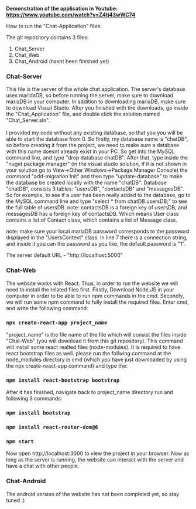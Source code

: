 **Demonstration of the application in Youtube: https://www.youtube.com/watch?v=Z4tj43wWC74**

How to run the "Chat-Application" files.

The git repository contains 3 files:
1. Chat_Server
2. Chat_Web
3. Chat_Android (hasnt been finished yet)

<h3>Chat-Server</h3>
This file is the server of the whole chat application. The server's database uses maridaDB, so before running the server, make sure to download mariaDB in your computer. In addition to downloading mariaDB, make sure to download Visual Studio. After you finished with the downloads, go inside the "Chat_Application" file, and double click the solution named "Chat_Server.sln".
<br>
<br>
I provided my code without any existing database, so that you you will be able to start the database from 0. So firstly, my database name is "chatDB", so before creating it from the project, we need to make sure a database with this name doesnt already exist in your PC. So get into the MySQL command line, and type "drop database chatDB". After that, type inside the "nuget package manager" (in the visual studio solution, if it is not shown in your solution go to View->Other Windows->Package Manager Console) the command "add-migration Init" and then type "update-database" to make the database be created locally with the name "chatDB". Database "chatDB", consists 3 tables: "usersDB", "contactsDB" and "messagesDB". So for example, to see if a user has been really added to the database, go to the MySQL command line and type "select * from chatDB.usersDB;" to see the full table of usersDB. note: contactsDB is a foreign key of usersDB, and messagesDB has a foreign key of contactsDB. Which means User class contains a list of Contact class, which contains a list of Message class.
 
note: make sure your local mariaDB password corresponds to the password displayed in the "UsersContext" class. In line 7 there is a connection string, and inside it you can the password as you like, the default password is "1".

The server default URL - "http://localhost:5000"
 
<h3>Chat-Web</h3>
The website works with React. Thus, in order to run the website we will need to install the related files first. Firstly, Download Node.JS in your computer in order to be able to run npm commands in the cmd. Secondly, we will run some npm command to fully install the required files. Enter cmd, and write the following command:

### `npx create-react-app project_name`

"project_name" is the file name of the file which will consist the files inside "Chat-Web" (you will download it from this git repository). This command will install some react realted files (node-modules). It is required to have react bootstrap files as well. please run the follwing command at the node_modules directory in cmd (which you have just downloaded by using the npx create-react-app command) and type the:

### `npm install react-bootstrap bootstrap`

After it has finished, navigate back to project_name directory run and following 3 commands:

### `npm install bootstrap`
### `npm install react-router-dom@6`
### `npm start`

Now open http://localhost:3000 to view the project in your browser. Now as long as the server is running, the website can interact with the server and have a chat with other people.

<h3>Chat-Android</h3>
The android version of the website has not been completed yet, so stay tuned :)
